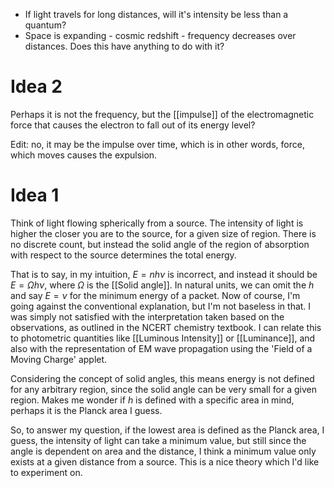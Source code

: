 - If light travels for long distances, will it's intensity be less than a quantum?
- Space is expanding - cosmic redshift - frequency decreases over distances. Does this have anything to do with it?

# Idea 2
Perhaps it is not the frequency, but the [[impulse]] of the electromagnetic force that causes the electron to fall out of its energy level?

Edit: no, it may be the impulse over time, which is in other words, force, which moves causes the expulsion.
# Idea 1
Think of light flowing spherically from a source. The intensity of light is higher the closer you are to the source, for a given size of region. There is no discrete count, but instead the solid angle of the region of absorption with respect to the source determines the total energy.

That is to say, in my intuition, $E=nh\nu$ is incorrect, and instead it should be $E=\Omega h\nu$, where $\Omega$ is the [[Solid angle]]. In natural units, we can omit the $h$ and say $E=\nu$ for the minimum energy of a packet. Now of course, I'm going against the conventional explanation, but I'm not baseless in that. I was simply not satisfied with the interpretation taken based on the observations, as outlined in the NCERT chemistry textbook. I can relate this to photometric quantities like [[Luminous Intensity]] or [[Luminance]], and also with the representation of EM wave propagation using the 'Field of a Moving Charge' applet.

Considering the concept of solid angles, this means energy is not defined for any arbitrary region, since the solid angle can be very small for a given region. Makes me wonder if $h$ is defined with a specific area in mind, perhaps it is the Planck area I guess.

So, to answer my question, if the lowest area is defined as the Planck area, I guess, the intensity of light can take a minimum value, but still since the angle is dependent on area and the distance, I think a minimum value only exists at a given distance from a source. This is a nice theory which I'd like to experiment on.